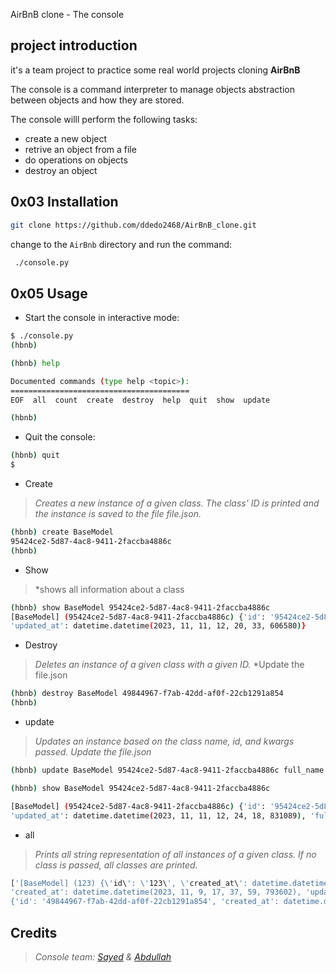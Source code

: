 AirBnB clone - The console

## project introduction 

it's a team project to practice some real world projects cloning **AirBnB**

The console is a command interpreter to manage objects abstraction between objects and how they are stored.

The console willl perform the following tasks:

* create a new object
* retrive an object from a file
* do operations on objects
* destroy an object

## 0x03 Installation

```bash
git clone https://github.com/ddedo2468/AirBnB_clone.git
```

change to the `AirBnb` directory and run the command:

```bash
 ./console.py
```

## 0x05 Usage

* Start the console in interactive mode:

```bash
$ ./console.py
(hbnb)
```

```bash
(hbnb) help

Documented commands (type help <topic>):
========================================
EOF  all  count  create  destroy  help  quit  show  update

(hbnb)
```

* Quit the console:

```bash
(hbnb) quit
$
```

* Create

> *Creates a new instance of a given class. The class' ID is printed and the instance is saved to the file file.json.*

```bash
(hbnb) create BaseModel
95424ce2-5d87-4ac8-9411-2faccba4886c
(hbnb)
```


* Show

> *shows all information about a class

```bash
(hbnb) show BaseModel 95424ce2-5d87-4ac8-9411-2faccba4886c
[BaseModel] (95424ce2-5d87-4ac8-9411-2faccba4886c) {'id': '95424ce2-5d87-4ac8-9411-2faccba4886c', 'created_at': datetime.datetime(2023, 11, 11, 12, 20, 33, 606557),
'updated_at': datetime.datetime(2023, 11, 11, 12, 20, 33, 606580)}
```

* Destroy

> *Deletes an instance of a given class with a given ID.*
> *Update the file.json

```bash
(hbnb) destroy BaseModel 49844967-f7ab-42dd-af0f-22cb1291a854
(hbnb) 
```


* update

> *Updates an instance based on the class name, id, and kwargs passed.*
> *Update the file.json*

```bash
(hbnb) update BaseModel 95424ce2-5d87-4ac8-9411-2faccba4886c full_name "John Doe"

(hbnb) show BaseModel 95424ce2-5d87-4ac8-9411-2faccba4886c

[BaseModel] (95424ce2-5d87-4ac8-9411-2faccba4886c) {'id': '95424ce2-5d87-4ac8-9411-2faccba4886c', 'created_at': datetime.datetime(2023, 11, 11, 12, 20, 33, 606557),
'updated_at': datetime.datetime(2023, 11, 11, 12, 24, 18, 831089), 'full_name': '"John'}
```


* all

> *Prints all string representation of all instances of a given class.*
> *If no class is passed, all classes are printed.*

```bash
['[BaseModel] (123) {\'id\': \'123\', \'created_at\': datetime.datetime(2023, 11, 9, 17, 34, 40, 49629), \'updated_at\': datetime.datetime(2023, 11, 9, 12, 9, 28, 385875), \'first_name\': \'"Betty"\'}', "[BaseModel] (545d69a8-bbf3-433d-9f35-14fd03d8ed6a) {'id': '545d69a8-bbf3-433d-9f35-14fd03d8ed6a',
'created_at': datetime.datetime(2023, 11, 9, 17, 37, 59, 793602), 'updated_at': datetime.datetime(2023, 11, 9, 17, 37, 59, 793602)}", "[BaseModel] (49844967-f7ab-42dd-af0f-22cb1291a854)
{'id': '49844967-f7ab-42dd-af0f-22cb1291a854', 'created_at': datetime.datetime(2023, 11, 9, 17, 39, 27, 37377), 'updated_at': datetime.datetime(2023, 11, 9, 17, 39, 27, 37377)}"
```


## Credits

> *Console team: [Sayed](https://github.com/sayedH-Dev) & [Abdullah](https://github.com/ddedo2468)*

